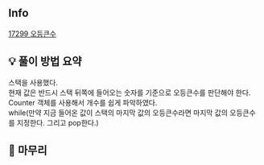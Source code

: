 ## Info
[17299 오등큰수](https://www.acmicpc.net/problem/17299)

## 💡 풀이 방법 요약
스택을 사용했다.  
현재 값은 반드시 스택 뒤쪽에 들어오는 숫자를 기준으로 오등큰수를 판단해야 한다.  
Counter 객체를 사용해서 개수를 쉽게 파악하였다.  
while(만약 지금 들어온 값이 스택의 마지막 값의 오등큰수라면 마지막 값의 오등큰수를 지정한다. 그리고 pop한다.)  


## 🙂 마무리